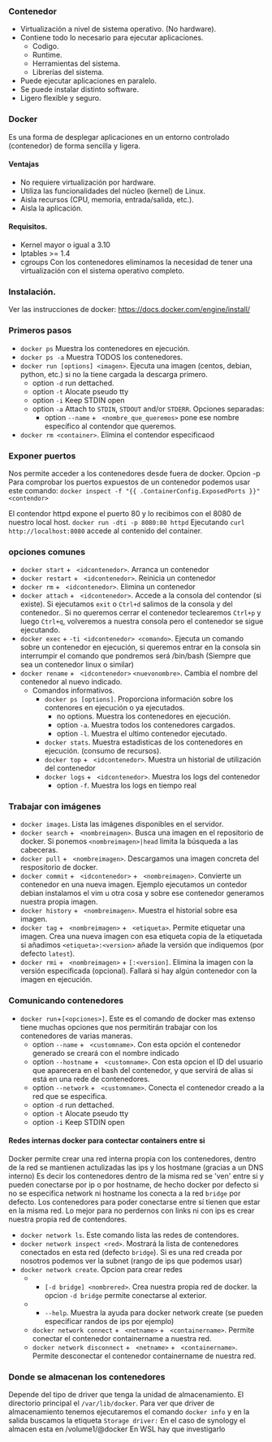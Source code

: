 ### Contenedor
* Virtualización a nivel de sistema operativo. (No hardware).
* Contiene todo lo necesario para ejecutar aplicaciones.
  * Codigo.
  * Runtime.
  * Herramientas del sistema.
  * Librerías del sistema.
* Puede ejecutar aplicaciones en paralelo.
* Se puede instalar distinto software.
* Ligero flexible y seguro.

### Docker
Es una forma de desplegar aplicaciones en un entorno controlado (contenedor) de forma sencilla y ligera.
#### Ventajas
* No requiere virtualización por hardware.
* Utiliza las funcionalidades del núcleo (kernel) de Linux.
* Aisla recursos (CPU, memoria, entrada/salida, etc.).
* Aisla la aplicación.
#### Requisitos.
* Kernel mayor o igual a 3.10
* Iptables >= 1.4
* cgroups
Con los contenedores eliminamos la necesidad de tener una virtualización con el sistema operativo completo.

### Instalación.
Ver las instrucciones de docker: https://docs.docker.com/engine/install/

### Primeros pasos
* `docker ps` Muestra los contenedores en ejecución.
* `docker ps -a` Muestra TODOS los contenedores.
* `docker run [options] <imagen>`. Ejecuta una imagen (centos, debian, python, etc.) si no la tiene cargada la descarga primero.
    * option `-d` run dettached.
    * option `-t` Alocate pseudo tty
    * option `-i` Keep STDIN open
    * option `-a` Attach to `STDIN`, `STDOUT` and/or `STDERR`.
    Opciones separadas:
      * option `--name` + ` <nombre_que_queremos>` pone ese nombre específico al contendor que queremos.
* `docker rm <container>`. Elimina el contendor especificaod

### Exponer puertos
Nos permite acceder a los contenedores desde fuera de docker. Opcion -p
Para comprobar los puertos expuestos de un contenedor podemos usar este comando:
`docker inspect -f "{{ .ContainerConfig.ExposedPorts }}" <contendor>`

El contendor httpd expone el puerto 80 y lo recibimos con el 8080 de nuestro local host.
`docker run -dti -p 8080:80 httpd`
Ejecutando `curl http://localhost:8080` accede al contenido del container.

### opciones comunes
* `docker start` + ` <idcontenedor>`. Arranca un contenedor
* `docker restart` + ` <idcontenedor>`. Reinicia un contenedor
* `docker rm` + ` <idcontenedor>`. Elimina un contenedor
* `docker attach` + ` <idcontenedor>`. Accede a la consola del contendor (si existe). Si ejecutamos `exit` o `Ctrl+d` salimos de la consola y del contenedor.. Si no queremos cerrar el contenedor teclearemos `Ctrl+p` y luego `Ctrl+q`, volveremos a nuestra consola pero el contenedor se sigue ejecutando.
* `docker exec` + `-ti <idcontenedor> <comando>`. Ejecuta un comando sobre un contenedor en ejecución, si queremos entrar en la consola sin interrumpir el comando que pondremos será /bin/bash (Siempre que sea un contenedor linux o similar)
* `docker rename` + ` <idcontenedor>`  `<nuevonombre>`. Cambia el nombre del contenedor al nuevo indicado.
  * Comandos informativos.
    * `docker ps [options]`. Proporciona información sobre los contenores en ejecución o ya ejecutados.
      * no options. Muestra los contenedores en ejecución.
      * option `-a`. Muestra todos los contenedores cargados.
      * option `-l`. Muestra el ultimo contenedor ejecutado.
    * `docker stats`. Muestra estadisticas de los contenedores en ejecución. (consumo de recursos).
    * `docker top` + ` <idcontenedor>`. Muestra un historial de utilización del contenedor
    * `docker logs` + ` <idcontenedor>`. Muestra los logs del contenedor
      * option `-f`. Muestra los logs en tiempo real

### Trabajar con imágenes
* `docker images`. Lista las imágenes disponibles en el servidor.
* `docker search` + ` <nombreimagen>`. Busca una imagen en el repositorio de docker. Si ponemos `<nombreimagen>|head` limita la búsqueda a las cabeceras.
* `docker pull` + ` <nombreimagen>`. Descargamos una imagen concreta del respositorio de docker.
* `docker commit` + ` <idcontenedor>` + ` <nombreimagen>`. Convierte un contenedor en una nueva imagen. Ejemplo ejecutamos un contedor debian instalamos el vim u otra cosa y sobre ese contenedor generamos nuestra propia imagen.
* `docker history` + ` <nombreimagen>`. Muestra el historial sobre esa imagen.
* `docker tag` + ` <nombreimagen>` + ` <etiqueta>`. Permite etiquetar una imagen. Crea una nueva imagen con esa etiqueta copia de la etiquetada si añadimos `<etiqueta>:<version>` añade la versión que indiquemos (por defecto `latest`).
* `docker rmi` + ` <nombreimagen>` + `[:<version]`. Elimina la imagen con la versión especificada (opcional). Fallará si hay algún contenedor con la imagen en ejecución.

### Comunicando contenedores
* `docker run`+`[<opciones>]`. Este es el comando de docker mas extenso tiene muchas opciones que nos permitirán trabajar con los contenedores de varias maneras.
  * option `--name` + ` <customname>`. Con esta opción el contenedor generado se creará con el nombre indicado
  * option `--hostname` + ` <customname>`. Con esta opcion el ID del usuario que aparecera en el bash del contenedor, y que servirá de alias si está en una rede de contenedores.
  * option `--network` + ` <customname>`. Conecta el contenedor creado a la red que se especifica.
  * option `-d` run dettached.
  * option `-t` Alocate pseudo tty
  * option `-i` Keep STDIN open

#### Redes internas docker para contectar containers entre si

Docker permite crear una red interna propia con los contenedores, dentro de la red se mantienen actulizadas las ips y los hostmane (gracias a un DNS interno) Es decir los contenedores dentro de la misma red se 'ven' entre si y pueden conectarse por ip o por hostname, de hecho docker por defecto si no se especifica network ni hostname los conecta a la red `bridge` por defecto. Los contenedores para poder conectarse entre sí tienen que estar en la misma red. Lo mejor para no perdernos con links ni con ips es crear nuestra propia red de contendores.

* `docker network ls`. Este comando lista las redes de contendores.
* `docker network inspect <red>`. Mostrará la lista de contenedores conectados en esta red (defecto `bridge`). Si es una red creada por nosotros podemos ver la subnet (rango de ips que podemos usar)
* `docker network create`. Opcion para crear redes
  * + `[-d bridge] <nombrered>`. Crea nuestra propia red de docker. la opcion `-d bridge` permite conectarse al exterior.
  * + `--help`. Muestra la ayuda para docker network create (se pueden especificar randos de ips por ejemplo)
  * `docker network connect` + ` <netname>` + ` <containername>`. Permite conectar el contenedor containername a nuestra red.
  * `docker network disconnect` + ` <netname>` + ` <containername>`. Permite desconectar el contenedor containername de nuestra red.

### Donde se almacenan los contenedores
Depende del tipo de driver que tenga la unidad de almacenamiento. El directorio principal el `/var/lib/docker`.
Para ver que driver de almacenamiento tenemos ejecutaremos el comando `docker info` y en la salida buscamos la etiqueta `Storage driver:`
En el caso de synology el almacen esta en /volume1/@docker En WSL hay que investigarlo
